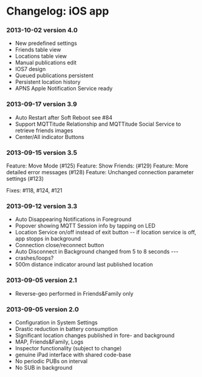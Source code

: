 # Changelog: iOS app

### 2013-10-02 version 4.0

* New predefined settings
* Friends table view
* Locations table view
* Manual publications edit
* IOS7 design
* Queued publications persistent
* Persistent location history
* APNS Apple Notification Service ready

### 2013-09-17 version 3.9

* Auto Restart after Soft Reboot see #84
* Support MQTTitude Relationship and MQTTitude Social Service to retrieve friends images
* Center/All indicator Buttons

### 2013-09-15 version 3.5

Feature: Move Mode (#125)
Feature: Show Friends: (#129)
Feature: More detailed error messages (#128)
Feature: Unchanged connection parameter settings (#123)

Fixes: #118, #124, #121

### 2013-09-12 version 3.3

* Auto Disappearing  Notifications in Foreground
* Popover showing MQTT Session info by tapping on LED
* Location Service on/off instead of exit button -- if location service is off, app stopps in background
* Connection close/reconnect button
* Auto Disconnect in Background changed from 5 to 8 seconds ---
* crashes/loops?
* 500m distance indicator around last published location

### 2013-09-05 version 2.1

* Reverse-geo performed in Friends&Family only

### 2013-09-05 version 2.0

* Configuration in System Settings
* Drastic reduction in battery consumption
* Significant location changes published in fore- and background
* MAP, Friends&Family, Logs
* Inspector functionality (subject to change)
* genuine iPad interface with shared code-base
* No periodic PUBs on interval
* No SUB in background
